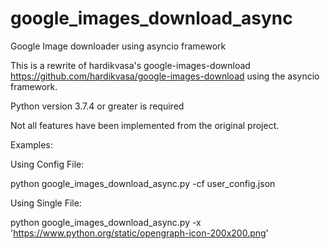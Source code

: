 # google_images_download_async
Google Image downloader using asyncio framework

This is a rewrite of hardikvasa's google-images-download https://github.com/hardikvasa/google-images-download using the asyncio framework.

Python version 3.7.4 or greater is required

Not all features have been implemented from the original project.

Examples:

Using Config File:

python google_images_download_async.py -cf user_config.json

Using Single File:

python google_images_download_async.py -x 'https://www.python.org/static/opengraph-icon-200x200.png'

